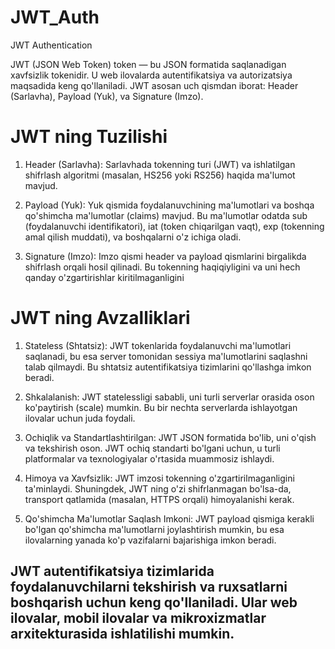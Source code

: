 # JWT_Auth
JWT Authentication

JWT (JSON Web Token) token — bu JSON formatida saqlanadigan xavfsizlik tokenidir. U web ilovalarda autentifikatsiya va autorizatsiya maqsadida keng qo'llaniladi. JWT asosan uch qismdan iborat: Header (Sarlavha), Payload (Yuk), va Signature (Imzo).

# JWT ning Tuzilishi
1. Header (Sarlavha): Sarlavhada tokenning turi (JWT) va ishlatilgan shifrlash algoritmi (masalan, HS256 yoki RS256) haqida ma'lumot mavjud.

2. Payload (Yuk): Yuk qismida foydalanuvchining ma'lumotlari va boshqa qo'shimcha ma'lumotlar (claims) mavjud. Bu ma'lumotlar odatda sub (foydalanuvchi identifikatori), iat (token chiqarilgan vaqt), exp (tokenning amal qilish muddati), va boshqalarni o'z ichiga oladi.

3. Signature (Imzo): Imzo qismi header va payload qismlarini birgalikda shifrlash orqali hosil qilinadi. Bu tokenning haqiqiyligini va uni hech qanday o'zgartirishlar kiritilmaganligini

# JWT ning Avzalliklari
1. Stateless (Shtatsiz): JWT tokenlarida foydalanuvchi ma'lumotlari saqlanadi, bu esa server tomonidan sessiya ma'lumotlarini saqlashni talab qilmaydi. Bu shtatsiz autentifikatsiya tizimlarini qo'llashga imkon beradi.

2. Shkalalanish: JWT statelessligi sababli, uni turli serverlar orasida oson ko'paytirish (scale) mumkin. Bu bir nechta serverlarda ishlayotgan ilovalar uchun juda foydali.

3. Ochiqlik va Standartlashtirilgan: JWT JSON formatida bo'lib, uni o'qish va tekshirish oson. JWT ochiq standarti bo'lgani uchun, u turli platformalar va texnologiyalar o'rtasida muammosiz ishlaydi.

4. Himoya va Xavfsizlik: JWT imzosi tokenning o'zgartirilmaganligini ta'minlaydi. Shuningdek, JWT ning o'zi shifrlanmagan bo'lsa-da, transport qatlamida (masalan, HTTPS orqali) himoyalanishi kerak.

5. Qo'shimcha Ma'lumotlar Saqlash Imkoni: JWT payload qismiga kerakli bo'lgan qo'shimcha ma'lumotlarni joylashtirish mumkin, bu esa ilovalarning yanada ko'p vazifalarni bajarishiga imkon beradi.

## JWT autentifikatsiya tizimlarida foydalanuvchilarni tekshirish va ruxsatlarni boshqarish uchun keng qo'llaniladi. Ular web ilovalar, mobil ilovalar va mikroxizmatlar arxitekturasida ishlatilishi mumkin.